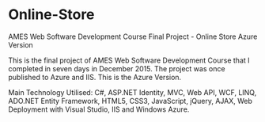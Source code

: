# Online-Store
AMES Web Software Development Course Final Project - Online Store Azure Version

This is the final project of AMES Web Software Development Course that I completed in seven days in December 2015. The project was once published to Azure and IIS. This is the Azure Version.

Main Technology Utilised: C#, ASP.NET Identity, MVC, Web API, WCF, LINQ, ADO.NET Entity Framework, HTML5, CSS3, JavaScript, jQuery, 
AJAX, Web Deployment with Visual Studio, IIS and Windows Azure.
